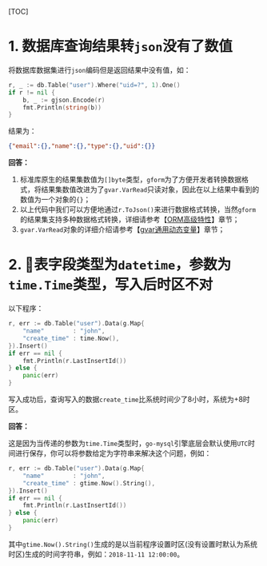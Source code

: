 [TOC]

# 1. 数据库查询结果转`json`没有了数值

将数据库数据集进行`json`编码但是返回结果中没有值，如：
```go
r, _ := db.Table("user").Where("uid=?", 1).One()
if r != nil {
    b, _ := gjson.Encode(r)
    fmt.Println(string(b))
}
```
结果为：
```json
{"email":{},"name":{},"type":{},"uid":{}}
```

**回答：**

1. 标准库原生的结果集数值为`[]byte`类型，`gform`为了方便开发者转换数据格式，将结果集数值改进为了`gvar.VarRead`只读对象，因此在以上结果中看到的数值为一个对象的`{}`；
1. 以上代码中我们可以方便地通过`r.ToJson()`来进行数据格式转换，当然`gform`的结果集支持多种数据格式转换，详细请参考【[ORM高级特性](database/orm/senior)】章节；
1. `gvar.VarRead`对象的详细介绍请参考【[gvar通用动态变量](container/gvar/index)】章节；

# 2. 表字段类型为`datetime`，参数为`time.Time`类型，写入后时区不对

以下程序：
```go
r, err := db.Table("user").Data(g.Map{
    "name"        : "john",
    "create_time" : time.Now(),
}).Insert()
if err == nil {
    fmt.Println(r.LastInsertId())
} else {
    panic(err)
}
```
写入成功后，查询写入的数据`create_time`比系统时间少了8小时，系统为+8时区。


**回答：**

这是因为当传递的参数为`time.Time`类型时，`go-mysql`引擎底层会默认使用`UTC`时间进行保存，你可以将参数给定为字符串来解决这个问题，例如：
```go
r, err := db.Table("user").Data(g.Map{
    "name"        : "john",
    "create_time" : gtime.Now().String(),
}).Insert()
if err == nil {
    fmt.Println(r.LastInsertId())
} else {
    panic(err)
}
```
其中`gtime.Now().String()`生成的是以当前程序设置时区(没有设置时默认为系统时区)生成的时间字符串，例如：`2018-11-11 12:00:00`。